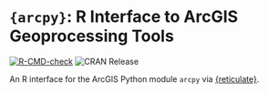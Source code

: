 # `{arcpy}`: R Interface to ArcGIS Geoprocessing Tools

<!-- badges: start -->
[![R-CMD-check](https://github.com/mkoohafkan/arcpy/actions/workflows/R-CMD-check.yaml/badge.svg)](https://github.com/mkoohafkan/arcpy/actions/workflows/R-CMD-check.yaml)
![CRAN Release](https://www.r-pkg.org/badges/version-last-release/arcpy)
<!-- badges: end -->

An R interface for the ArcGIS Python module `arcpy` via
[{reticulate}](https://cran.r-project.org/package=reticulate).
